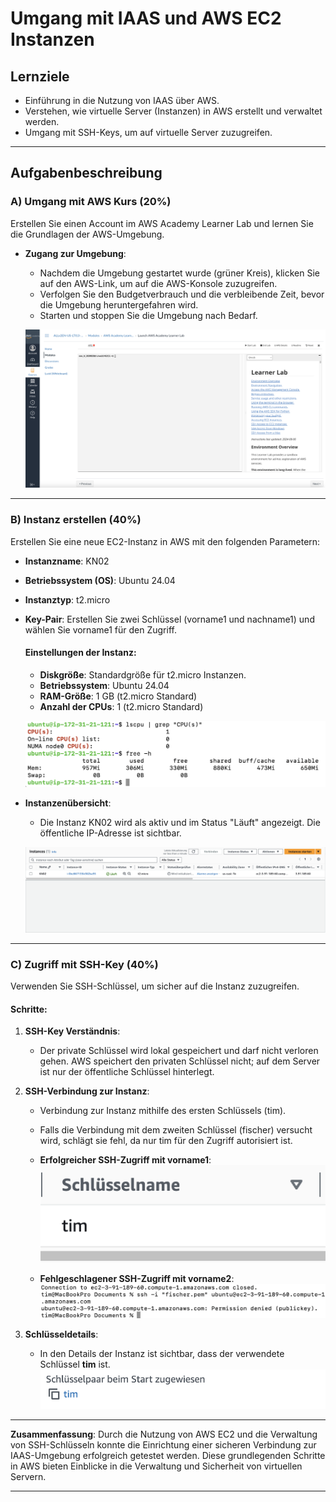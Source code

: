 # Umgang mit IAAS und AWS EC2 Instanzen

## Lernziele
- Einführung in die Nutzung von IAAS über AWS.
- Verstehen, wie virtuelle Server (Instanzen) in AWS erstellt und verwaltet werden.
- Umgang mit SSH-Keys, um auf virtuelle Server zuzugreifen.

---

## Aufgabenbeschreibung

### A) Umgang mit AWS Kurs (20%)
Erstellen Sie einen Account im AWS Academy Learner Lab und lernen Sie die Grundlagen der AWS-Umgebung.

- **Zugang zur Umgebung**:
  - Nachdem die Umgebung gestartet wurde (grüner Kreis), klicken Sie auf den AWS-Link, um auf die AWS-Konsole zuzugreifen.
  - Verfolgen Sie den Budgetverbrauch und die verbleibende Zeit, bevor die Umgebung heruntergefahren wird.
  - Starten und stoppen Sie die Umgebung nach Bedarf.
  
  ![AWS Academy Learner Lab](Images/1.png)

---

### B) Instanz erstellen (40%)
Erstellen Sie eine neue EC2-Instanz in AWS mit den folgenden Parametern:

- **Instanzname**: KN02
- **Betriebssystem (OS)**: Ubuntu 24.04
- **Instanztyp**: t2.micro
- **Key-Pair**: Erstellen Sie zwei Schlüssel (vorname1 und nachname1) und wählen Sie vorname1 für den Zugriff.
  
  #### Einstellungen der Instanz:
  - **Diskgröße**: Standardgröße für t2.micro Instanzen.
  - **Betriebssystem**: Ubuntu 24.04
  - **RAM-Größe**: 1 GB (t2.micro Standard)
  - **Anzahl der CPUs**: 1 (t2.micro Standard)

  ![Instanz erfolgreich gestartet](images/7.png)

- **Instanzenübersicht**:
  - Die Instanz KN02 wird als aktiv und im Status "Läuft" angezeigt. Die öffentliche IP-Adresse ist sichtbar.

  ![Instanzenliste](Images/3.png)

---

### C) Zugriff mit SSH-Key (40%)
Verwenden Sie SSH-Schlüssel, um sicher auf die Instanz zuzugreifen.

#### Schritte:
1. **SSH-Key Verständnis**:
   - Der private Schlüssel wird lokal gespeichert und darf nicht verloren gehen. AWS speichert den privaten Schlüssel nicht; auf dem Server ist nur der öffentliche Schlüssel hinterlegt.

2. **SSH-Verbindung zur Instanz**:
   - Verbindung zur Instanz mithilfe des ersten Schlüssels (tim).
   - Falls die Verbindung mit dem zweiten Schlüssel (fischer) versucht wird, schlägt sie fehl, da nur tim für den Zugriff autorisiert ist.
   
   - **Erfolgreicher SSH-Zugriff mit vorname1**:
     ![SSH Zugriff mit vorname1](Images/4.png)

   - **Fehlgeschlagener SSH-Zugriff mit vorname2**:
     ![SSH Fehler mit vorname2](Images/5.png)

3. **Schlüsseldetails**:
   - In den Details der Instanz ist sichtbar, dass der verwendete Schlüssel **tim** ist.
    ![SSH Fehler mit vorname2](Images/6.png)
---

**Zusammenfassung**:
Durch die Nutzung von AWS EC2 und die Verwaltung von SSH-Schlüsseln konnte die Einrichtung einer sicheren Verbindung zur IAAS-Umgebung erfolgreich getestet werden. Diese grundlegenden Schritte in AWS bieten Einblicke in die Verwaltung und Sicherheit von virtuellen Servern.

---

